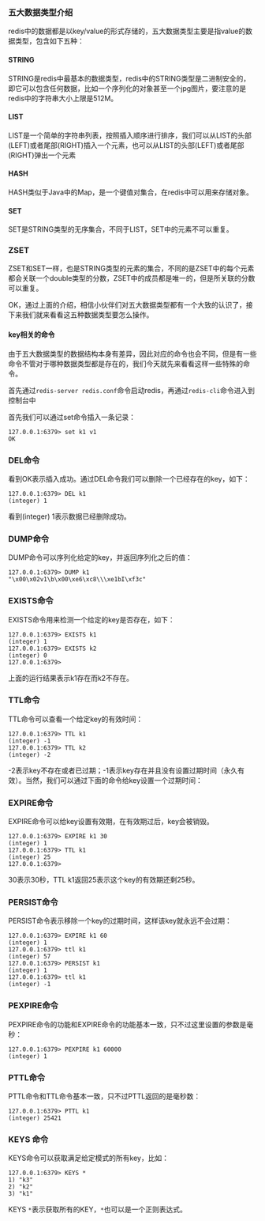 ### 五大数据类型介绍
redis中的数据都是以key/value的形式存储的，五大数据类型主要是指value的数据类型，包含如下五种：
#### STRING
STRING是redis中最基本的数据类型，redis中的STRING类型是二进制安全的，即它可以包含任何数据，比如一个序列化的对象甚至一个jpg图片，要注意的是redis中的字符串大小上限是512M。

#### LIST

LIST是一个简单的字符串列表，按照插入顺序进行排序，我们可以从LIST的头部(LEFT)或者尾部(RIGHT)插入一个元素，也可以从LIST的头部(LEFT)或者尾部(RIGHT)弹出一个元素

#### HASH

HASH类似于Java中的Map，是一个键值对集合，在redis中可以用来存储对象。

#### SET

SET是STRING类型的无序集合，不同于LIST，SET中的元素不可以重复。

### ZSET

ZSET和SET一样，也是STRING类型的元素的集合，不同的是ZSET中的每个元素都会关联一个double类型的分数，ZSET中的成员都是唯一的，但是所关联的分数可以重复。

OK，通过上面的介绍，相信小伙伴们对五大数据类型都有一个大致的认识了，接下来我们就来看看这五种数据类型要怎么操作。

#### key相关的命令

由于五大数据类型的数据结构本身有差异，因此对应的命令也会不同，但是有一些命令不管对于哪种数据类型都是存在的，我们今天就先来看看这样一些特殊的命令。

首先通过```redis-server redis.conf```命令启动redis，再通过```redis-cli```命令进入到控制台中

首先我们可以通过set命令插入一条记录：

```
127.0.0.1:6379> set k1 v1
OK
```

### DEL命令

看到OK表示插入成功。通过DEL命令我们可以删除一个已经存在的key，如下：

```
127.0.0.1:6379> DEL k1
(integer) 1
```

看到(integer) 1表示数据已经删除成功。

### DUMP命令

DUMP命令可以序列化给定的key，并返回序列化之后的值：

```
127.0.0.1:6379> DUMP k1
"\x00\x02v1\b\x00\xe6\xc8\\\xe1bI\xf3c"
```

### EXISTS命令

EXISTS命令用来检测一个给定的key是否存在，如下：

```
127.0.0.1:6379> EXISTS k1
(integer) 1
127.0.0.1:6379> EXISTS k2
(integer) 0
127.0.0.1:6379>
```

上面的运行结果表示k1存在而k2不存在。

### TTL命令

TTL命令可以查看一个给定key的有效时间：

```
127.0.0.1:6379> TTL k1
(integer) -1
127.0.0.1:6379> TTL k2
(integer) -2
```

-2表示key不存在或者已过期；-1表示key存在并且没有设置过期时间（永久有效）。当然，我们可以通过下面的命令给key设置一个过期时间：

### EXPIRE命令

EXPIRE命令可以给key设置有效期，在有效期过后，key会被销毁。

```
127.0.0.1:6379> EXPIRE k1 30
(integer) 1
127.0.0.1:6379> TTL k1
(integer) 25
127.0.0.1:6379>
```

30表示30秒，TTL k1返回25表示这个key的有效期还剩25秒。

### PERSIST命令

PERSIST命令表示移除一个key的过期时间，这样该key就永远不会过期：

```
127.0.0.1:6379> EXPIRE k1 60
(integer) 1
127.0.0.1:6379> ttl k1
(integer) 57
127.0.0.1:6379> PERSIST k1
(integer) 1
127.0.0.1:6379> ttl k1
(integer) -1
```

### PEXPIRE命令

PEXPIRE命令的功能和EXPIRE命令的功能基本一致，只不过这里设置的参数是毫秒：

```
127.0.0.1:6379> PEXPIRE k1 60000
(integer) 1
```

### PTTL命令

PTTL命令和TTL命令基本一致，只不过PTTL返回的是毫秒数：

```
127.0.0.1:6379> PTTL k1
(integer) 25421
```

### KEYS 命令

KEYS命令可以获取满足给定模式的所有key，比如：

```
127.0.0.1:6379> KEYS *
1) "k3"
2) "k2"
3) "k1"
```

KEYS ```*```表示获取所有的KEY，```*```也可以是一个正则表达式。